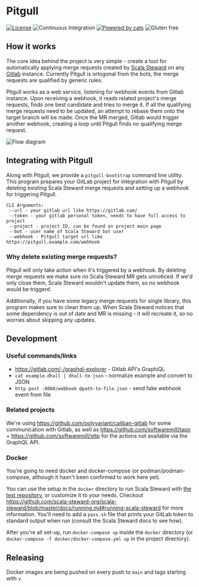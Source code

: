 # Pitgull

[![License](https://img.shields.io/:license-Apache%202-green.svg)](http://www.apache.org/licenses/LICENSE-2.0.txt)
![Continuous Integration](https://github.com/pitgull/pitgull/workflows/Continuous%20Integration/badge.svg)
[![Powered by cats](https://img.shields.io/badge/powered%20by-cats-blue.svg)](https://github.com/typelevel/cats)
![Gluten free](https://img.shields.io/badge/gluten-free-orange.svg)

## How it works

The core idea behind the project is very simple - create a tool for automatically applying merge requests created by [Scala Steward](https://github.com/scala-steward-org/scala-steward) on any [Gitlab](https://gitlab.com/) instance. Currently Pitgull is ortogonal from the bots, the merge requests are qualified by generic rules.

Pitgull works as a web service, listening for webhook events from Gitlab instance. Upon receiving a webhook, it reads related project's merge requests, finds one best candidate and tries to merge it. If all the qualifying merge requests need to be updated, an attempt to rebase them onto the target branch will be made.
Once the MR merged, Gitlab would trigger another webhook, creating a loop until Pitgull finds no qualifying merge request.

![Flow diagram](https://www.plantuml.com/plantuml/svg/VOz1IyD048Nl-HNZtT9x3wM288Ar9HVFkzcNPEncDyxEjkJV6siDXGIlm_UzzsQNr8ZcpXSFsg83MP_HY1cA41KKpn1wOVN6RkZ8FJm7hFUG1YJuoaYwVly1SKPGua2zn4zKMlnAg-sHjSdUR-W3jetnLDmEg-rVxE5qrpNXhmv1kHwcm0McX77KGHeE3KdsI5H7cOnPqnidfUv-_2GiRzxFsN_c7CH1Q5yciiErnbZshCCZ9VZHePebwGWioS-es84khL7II2xIXRMzcN2ZDV-dX3K9wwUgGd_DtI6utFbl)


## Integrating with Pitgull

Along with Pitgull, we provide a `pitgull-bootstrap` command line utility. This program prepares your GitLab project for integration with Pitgull by deleting existing Scala Steward merge requests and setting up a webhook for triggering Pitgull.
```
CLI Arguments:
 --url - your gitlab url like https://gitlab.com/
 --token - your gitlab personal token, needs to have full access to project
 --project - project ID, can be found on project main page
 --bot - user name of Scala Steward bot user
 --webhook - Pitgull target url like https://pitgull.example.com/webhook
```
### Why delete existing merge requests?

Pitgull will only take action when it's triggered by a webhook. By deleting merge requests we make sure no Scala Steward MR gets unnoticed. If we'd only close them, Scala Steward wouldn't update them, so no webhook would be triggerd.

Additionally, if you have some legacy merge requests for single library, this program makes sure to clean them up. When Scala Steward notices that some dependency is out of date and MR is missing - it will recreate it, so no worries about skipping any updates.

## Development

### Useful commands/links

- https://gitlab.com/-/graphql-explorer - Gitlab API's GraphiQL
- `cat example.dhall | dhall-to-json` - normalize example and convert to JSON
- `http post :8080/webhook @path-to-file.json` - send fake webhook event from file

### Related projects

We're using https://github.com/polyvariant/caliban-gitlab for some communication with Gitlab,
as well as https://github.com/softwaremill/tapir + https://github.com/softwaremill/sttp for the actions not available via the GraphQL API.

### Docker

You're going to need docker and docker-compose (or podman/podman-compose, although it hasn't been confirmed to work here yet).

You can use the setup in the `docker` directory to run Scala Steward with [the test repository](https://gitlab.com/kubukoz/demo), or customize it to your needs.
Checkout https://github.com/scala-steward-org/scala-steward/blob/master/docs/running.md#running-scala-steward for more information.
You'll need to add a `pass.sh` file that prints your GitLab token to standard output when run (consult the Scala Steward docs to see how).

After you're all set-up, run `docker-compose up` inside the `docker` directory (or `docker-compose -f docker/docker-compose.yml up` in the project directory).

## Releasing

Docker images are being pushed on every push to `main` and tags starting with `v`.
